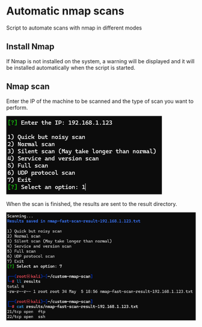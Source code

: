 # Automatic nmap scans

Script to automate scans with nmap in different modes

## Install Nmap

If Nmap is not installed on the system, a warning will be displayed and it will be installed automatically when the script is started.

## Nmap scan

Enter the IP of the machine to be scanned and the type of scan you want to perform.

![Input](https://github.com/drodriguez98/custom-nmap-scan/blob/main/input.png)

When the scan is finished, the results are sent to the result directory.

![Output](https://github.com/drodriguez98/custom-nmap-scan/blob/main/output.png)